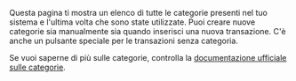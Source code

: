 Questa pagina ti mostra un elenco di tutte le categorie presenti nel tuo sistema e l'ultima volta che sono state utilizzate. Puoi creare nuove categorie sia manualmente sia quando inserisci una nuova transazione. C'è anche un pulsante speciale per le transazioni senza categoria.

Se vuoi saperne di più sulle categorie, controlla la [documentazione ufficiale sulle categorie](https://firefly-iii.readthedocs.io/en/latest/concepts/categories.html).